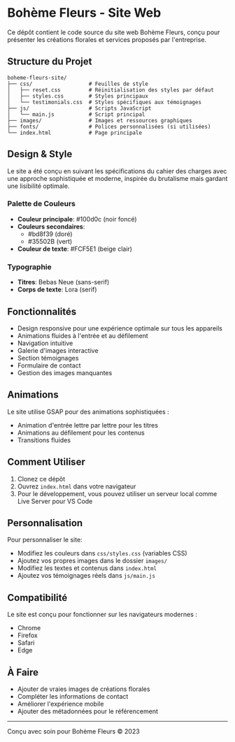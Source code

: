 # Bohème Fleurs - Site Web

Ce dépôt contient le code source du site web Bohème Fleurs, conçu pour présenter les créations florales et services proposés par l'entreprise.

## Structure du Projet

```
boheme-fleurs-site/
├── css/                  # Feuilles de style
│   ├── reset.css         # Réinitialisation des styles par défaut
│   ├── styles.css        # Styles principaux
│   └── testimonials.css  # Styles spécifiques aux témoignages
├── js/                   # Scripts JavaScript
│   └── main.js           # Script principal
├── images/               # Images et ressources graphiques
├── fonts/                # Polices personnalisées (si utilisées)
└── index.html            # Page principale
```

## Design & Style

Le site a été conçu en suivant les spécifications du cahier des charges avec une approche sophistiquée et moderne, inspirée du brutalisme mais gardant une lisibilité optimale.

### Palette de Couleurs

- **Couleur principale**: #100d0c (noir foncé)
- **Couleurs secondaires**: 
  - #bd8f39 (doré)
  - #35502B (vert)
- **Couleur de texte**: #FCF5E1 (beige clair)

### Typographie

- **Titres**: Bebas Neue (sans-serif)
- **Corps de texte**: Lora (serif)

## Fonctionnalités

- Design responsive pour une expérience optimale sur tous les appareils
- Animations fluides à l'entrée et au défilement
- Navigation intuitive
- Galerie d'images interactive
- Section témoignages
- Formulaire de contact
- Gestion des images manquantes

## Animations

Le site utilise GSAP pour des animations sophistiquées :
- Animation d'entrée lettre par lettre pour les titres
- Animations au défilement pour les contenus
- Transitions fluides

## Comment Utiliser

1. Clonez ce dépôt
2. Ouvrez `index.html` dans votre navigateur
3. Pour le développement, vous pouvez utiliser un serveur local comme Live Server pour VS Code

## Personnalisation

Pour personnaliser le site:

- Modifiez les couleurs dans `css/styles.css` (variables CSS)
- Ajoutez vos propres images dans le dossier `images/`
- Modifiez les textes et contenus dans `index.html`
- Ajoutez vos témoignages réels dans `js/main.js`

## Compatibilité

Le site est conçu pour fonctionner sur les navigateurs modernes :
- Chrome
- Firefox
- Safari
- Edge

## À Faire

- Ajouter de vraies images de créations florales
- Compléter les informations de contact
- Améliorer l'expérience mobile
- Ajouter des métadonnées pour le référencement

---

Conçu avec soin pour Bohème Fleurs © 2023 